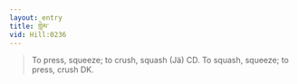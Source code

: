 ```yaml
---
layout: entry
title: གླེམ་
vid: Hill:0236
---
```

> To press, squeeze; to crush, squash (Jä) CD. To squash, squeeze; to press, crush DK.

